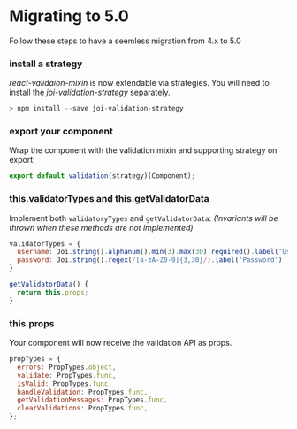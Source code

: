 # Migrating to 5.0

Follow these steps to have a seemless migration from 4.x to 5.0

### install a strategy

_react-validaion-mixin_ is now extendable via strategies. You will need to install the _joi-validation-strategy_ separately.

```javascript
> npm install --save joi-validation-strategy
```

### export your component

Wrap the component with the validation mixin and supporting strategy on export:

```javascript
export default validation(strategy)(Component);
```

### this.validatorTypes and this.getValidatorData

Implement both `validatoryTypes` and `getValidatorData`: _(Invariants will be thrown when these methods are not implemented)_

```javascript
validatorTypes = {
  username: Joi.string().alphanum().min(3).max(30).required().label('Username'),
  password: Joi.string().regex(/[a-zA-Z0-9]{3,30}/).label('Password')
}

getValidatorData() {
  return this.props;
}
```

### this.props

Your component will now receive the validation API as props.

```javascript
propTypes = {
  errors: PropTypes.object,
  validate: PropTypes.func,
  isValid: PropTypes.func,
  handleValidation: PropTypes.func,
  getValidationMessages: PropTypes.func,
  clearValidations: PropTypes.func,
};
```
